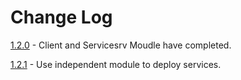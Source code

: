 # Change Log

[1.2.0]() - Client and Servicesrv Moudle have completed.

[1.2.1]() - Use independent module to deploy services.

